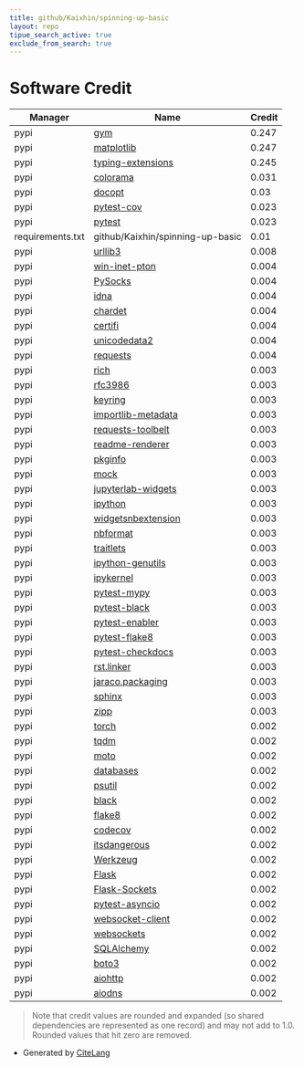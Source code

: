 ```yaml
---
title: github/Kaixhin/spinning-up-basic
layout: repo
tipue_search_active: true
exclude_from_search: true
---
```

# Software Credit

|Manager|Name|Credit|
|-------|----|------|
|pypi|[gym](https://www.gymlibrary.ml/)|0.247|
|pypi|[matplotlib](https://matplotlib.org)|0.247|
|pypi|[typing-extensions](https://typing.readthedocs.io/)|0.245|
|pypi|[colorama](https://github.com/tartley/colorama)|0.031|
|pypi|[docopt](https://pypi.org/project/docopt)|0.03|
|pypi|[pytest-cov](https://pypi.org/project/pytest-cov)|0.023|
|pypi|[pytest](https://pypi.org/project/pytest)|0.023|
|requirements.txt|github/Kaixhin/spinning-up-basic|0.01|
|pypi|[urllib3](https://urllib3.readthedocs.io/)|0.008|
|pypi|[win-inet-pton](https://github.com/hickeroar/win_inet_pton)|0.004|
|pypi|[PySocks](https://github.com/Anorov/PySocks)|0.004|
|pypi|[idna](https://github.com/kjd/idna)|0.004|
|pypi|[chardet](https://github.com/chardet/chardet)|0.004|
|pypi|[certifi](https://certifiio.readthedocs.io/en/latest/)|0.004|
|pypi|[unicodedata2](https://pypi.org/project/unicodedata2)|0.004|
|pypi|[requests](https://requests.readthedocs.io)|0.004|
|pypi|[rich](https://pypi.org/project/rich)|0.003|
|pypi|[rfc3986](https://pypi.org/project/rfc3986)|0.003|
|pypi|[keyring](https://pypi.org/project/keyring)|0.003|
|pypi|[importlib-metadata](https://pypi.org/project/importlib-metadata)|0.003|
|pypi|[requests-toolbelt](https://pypi.org/project/requests-toolbelt)|0.003|
|pypi|[readme-renderer](https://pypi.org/project/readme-renderer)|0.003|
|pypi|[pkginfo](https://pypi.org/project/pkginfo)|0.003|
|pypi|[mock](https://pypi.org/project/mock)|0.003|
|pypi|[jupyterlab-widgets](https://pypi.org/project/jupyterlab-widgets)|0.003|
|pypi|[ipython](https://pypi.org/project/ipython)|0.003|
|pypi|[widgetsnbextension](https://pypi.org/project/widgetsnbextension)|0.003|
|pypi|[nbformat](https://pypi.org/project/nbformat)|0.003|
|pypi|[traitlets](https://pypi.org/project/traitlets)|0.003|
|pypi|[ipython-genutils](https://pypi.org/project/ipython-genutils)|0.003|
|pypi|[ipykernel](https://pypi.org/project/ipykernel)|0.003|
|pypi|[pytest-mypy](https://pypi.org/project/pytest-mypy)|0.003|
|pypi|[pytest-black](https://pypi.org/project/pytest-black)|0.003|
|pypi|[pytest-enabler](https://pypi.org/project/pytest-enabler)|0.003|
|pypi|[pytest-flake8](https://pypi.org/project/pytest-flake8)|0.003|
|pypi|[pytest-checkdocs](https://pypi.org/project/pytest-checkdocs)|0.003|
|pypi|[rst.linker](https://pypi.org/project/rst.linker)|0.003|
|pypi|[jaraco.packaging](https://pypi.org/project/jaraco.packaging)|0.003|
|pypi|[sphinx](https://pypi.org/project/sphinx)|0.003|
|pypi|[zipp](https://pypi.org/project/zipp)|0.003|
|pypi|[torch](https://pytorch.org/)|0.002|
|pypi|[tqdm](https://tqdm.github.io)|0.002|
|pypi|[moto](https://pypi.org/project/moto)|0.002|
|pypi|[databases](https://pypi.org/project/databases)|0.002|
|pypi|[psutil](https://pypi.org/project/psutil)|0.002|
|pypi|[black](https://pypi.org/project/black)|0.002|
|pypi|[flake8](https://pypi.org/project/flake8)|0.002|
|pypi|[codecov](https://pypi.org/project/codecov)|0.002|
|pypi|[itsdangerous](https://pypi.org/project/itsdangerous)|0.002|
|pypi|[Werkzeug](https://pypi.org/project/Werkzeug)|0.002|
|pypi|[Flask](https://pypi.org/project/Flask)|0.002|
|pypi|[Flask-Sockets](https://pypi.org/project/Flask-Sockets)|0.002|
|pypi|[pytest-asyncio](https://pypi.org/project/pytest-asyncio)|0.002|
|pypi|[websocket-client](https://pypi.org/project/websocket-client)|0.002|
|pypi|[websockets](https://pypi.org/project/websockets)|0.002|
|pypi|[SQLAlchemy](https://pypi.org/project/SQLAlchemy)|0.002|
|pypi|[boto3](https://pypi.org/project/boto3)|0.002|
|pypi|[aiohttp](https://pypi.org/project/aiohttp)|0.002|
|pypi|[aiodns](https://pypi.org/project/aiodns)|0.002|


> Note that credit values are rounded and expanded (so shared dependencies are represented as one record) and may not add to 1.0. Rounded values that hit zero are removed.


- Generated by [CiteLang](https://github.com/vsoch/citelang)
